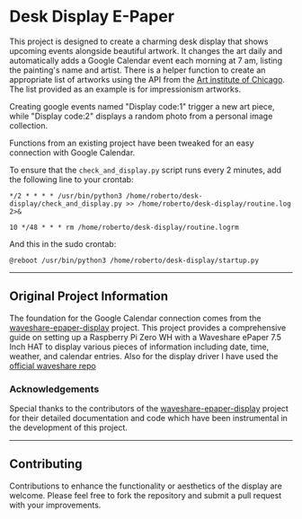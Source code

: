 # Desk Display E-Paper 

This project is designed to create a charming desk display that shows upcoming events alongside beautiful artwork. It changes the art daily and automatically adds a Google Calendar event each morning at 7 am, listing the painting's name and artist. There is a helper function to create an appropriate list of artworks using the API from the [Art institute of Chicago](https://api.artic.edu/docs/). The list provided as an example is for impressionism artworks.

Creating google events named "Display code:1" trigger a new art piece, while "Display code:2" displays a random photo from a personal image collection.

Functions from an existing project have been tweaked for an easy connection with Google Calendar.

To ensure that the `check_and_display.py` script runs every 2 minutes, add the following line to your crontab:

`
*/2 * * * * /usr/bin/python3 /home/roberto/desk-display/check_and_display.py >> /home/roberto/desk-display/routine.log 2>&
`

`
    10 */48 * * * rm /home/roberto/desk-display/routine.logrm 
`

And this in the sudo crontab:

`
    @reboot /usr/bin/python3 /home/roberto/desk-display/startup.py
`


---

## Original Project Information

The foundation for the Google Calendar connection comes from the [waveshare-epaper-display](https://github.com/mendhak/waveshare-epaper-display) project. This project provides a comprehensive guide on setting up a Raspberry Pi Zero WH with a Waveshare ePaper 7.5 Inch HAT to display various pieces of information including date, time, weather, and calendar entries. Also for the display driver I have used the [official waveshare repo](https://github.com/waveshareteam/e-Paper/tree/af4d8b49ccef5f8f5fb88e9a836b86bd3f0bbfe3)

### Acknowledgements

Special thanks to the contributors of the [waveshare-epaper-display](https://github.com/mendhak/waveshare-epaper-display) project for their detailed documentation and code which have been instrumental in the development of this project.

---

## Contributing

Contributions to enhance the functionality or aesthetics of the display are welcome. Please feel free to fork the repository and submit a pull request with your improvements.
